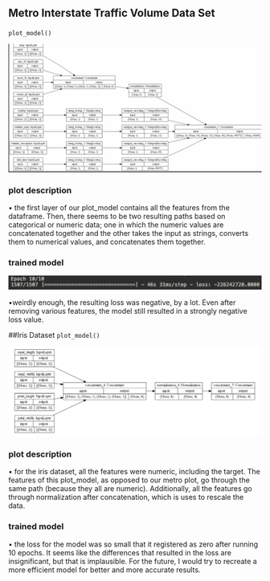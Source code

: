 ## Metro Interstate Traffic Volume Data Set


`plot_model()`

![img_33.png](img_33.png)

### plot description

• the first layer of our plot_model contains all the features from the dataframe. Then, there seems to be two resulting paths based on categorical or numeric data; one in which the numeric values are concatenated together and the other takes the input as strings, converts them to numerical values, and concatenates them together.  

### trained model

![img_38.png](img_38.png)

•weirdly enough, the resulting loss was negative, by a lot. Even after removing various features, the model still resulted in a strongly negative loss value. 

##Iris Dataset
`plot_model()`

![img_34.png](img_34.png)
### plot description

• for the iris dataset, all the features were numeric, including the target. The features of this plot_model, as opposed to our metro plot, go through the same path (because they all are numeric). Additionally, all the features go through normalization after concatenation, which is uses to rescale the data.

### trained model

• the loss for the model was so small that it registered as zero after running 10 epochs. It seems like the differences that resulted in the loss are insignificant, but that is implausible. For the future, I would try to recreate a more efficient model for better and more accurate results. 


